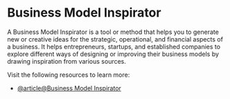 # Business Model Inspirator

A Business Model Inspirator is a tool or method that helps you to generate new or creative ideas for the strategic, operational, and financial aspects of a business. It helps entrepreneurs, startups, and established companies to explore different ways of designing or improving their business models by drawing inspiration from various sources.

Visit the following resources to learn more:

- [@article@Business Model Inspirator](https://businessdesign.org/knowledge-base/business-model-inspirator)
